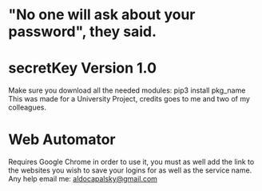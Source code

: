 # "No one will ask about your password", they said.
# secretKey Version 1.0

Make sure you download all the needed modules: pip3 install pkg_name
This was made for a University Project, credits goes to me and two of my colleagues.
# Web Automator
Requires Google Chrome in order to use it, you must as well add the link to the websites you wish to save your logins for as well as the service name.
Any help email me: aldocapalsky@gmail.com
